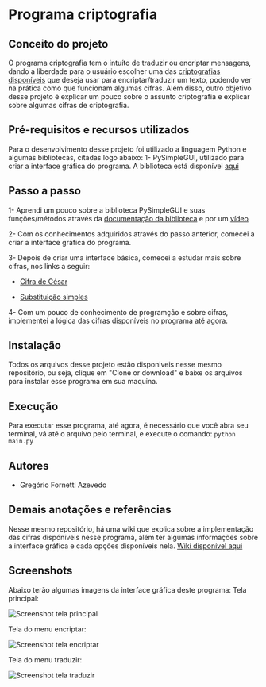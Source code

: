 # Programa criptografia
## Conceito do projeto

O programa criptografia tem o intuíto de traduzir ou encriptar mensagens, dando a liberdade para o usuário escolher uma das [criptografias disponíveis]() que deseja usar para encriptar/traduzir um texto, podendo ver na prática como que funcionam algumas cifras. Além disso, outro objetivo desse projeto é explicar um pouco sobre o assunto criptografia e explicar sobre algumas cifras de criptografia.

## Pré-requisitos e recursos utilizados
Para o desenvolvimento desse projeto foi utilizado a linguagem Python e algumas bibliotecas, citadas logo abaixo:
1- PySimpleGUI, utilizado para criar a interface gráfica do programa. A biblioteca está disponível [aqui](https://pysimplegui.readthedocs.io/en/latest/)

## Passo a passo
1- Aprendi um pouco sobre a biblioteca PySimpleGUI e suas funções/métodos através da [documentação da biblioteca](https://pysimplegui.readthedocs.io/en/latest/) e por um [vídeo](https://www.youtube.com/watch?v=Et0fYeA2XxY)

2- Com os conhecimentos adquiridos através do passo anterior, comecei a criar a interface gráfica do programa.

3- Depois de criar uma interface básica, comecei a estudar mais sobre cifras, nos links a seguir:

* [Cifra de César](https://pt.wikipedia.org/wiki/Cifra_de_C%C3%A9sar)

* [Substituição simples](https://pt.wikipedia.org/wiki/Cifra_de_substitui%C3%A7%C3%A3o)

4- Com um pouco de conhecimento de programção e sobre cifras, implementei a lógica das cifras disponíveis no programa até agora.

## Instalação
Todos os arquivos desse projeto estão disponiveis nesse mesmo repositório, ou seja, clique em "Clone or download" e baixe os arquivos para instalar esse programa em sua maquina.

## Execução
Para executar esse programa, até agora, é necessário que você abra seu terminal, vá até o arquivo pelo terminal, e execute o comando:
`python main.py`

## Autores
* Gregório Fornetti Azevedo

## Demais anotações e referências
Nesse mesmo repositório, há uma wiki que explica sobre a implementação das cifras dispóniveis nesse programa, além ter algumas informações sobre a interface gráfica e cada opções disponíveis nela. [Wiki disponível aqui](https://github.com/GregorioFornetti/Programa-criptografia/wiki)

## Screenshots
Abaixo terão algumas imagens da interface gráfica deste programa:
Tela principal:

![Screenshot tela principal](https://github.com/GregorioFornetti/Programa-criptografia/blob/master/Screenshots/Tela%20principal.png)

Tela do menu encriptar:

![Screenshot tela encriptar](https://github.com/GregorioFornetti/Programa-criptografia/blob/master/Screenshots/Encriptar.png)

Tela do menu traduzir:

![Screenshot tela traduzir](https://github.com/GregorioFornetti/Programa-criptografia/blob/master/Screenshots/Traduzir.png)


  
